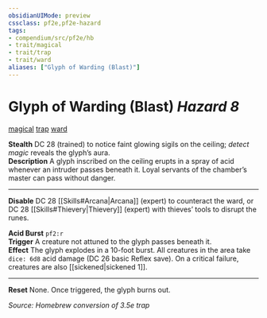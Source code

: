 ```yaml
---
obsidianUIMode: preview
cssclass: pf2e,pf2e-hazard
tags:
- compendium/src/pf2e/hb
- trait/magical
- trait/trap
- trait/ward
aliases: ["Glyph of Warding (Blast)"]
---
```


# Glyph of Warding (Blast) *Hazard 8*  
[magical](magical.md "Magical Item Trait") [trap](trap.md "Trap Hazard Trait") [ward](ward.md "Ward Trait")  

**Stealth** DC 28 (trained) to notice faint glowing sigils on the ceiling; *detect magic* reveals the glyph’s aura.  
**Description** A glyph inscribed on the ceiling erupts in a spray of acid whenever an intruder passes beneath it. Loyal servants of the chamber’s master can pass without danger.  

---
**Disable** DC 28 [[Skills#Arcana|Arcana]] (expert) to counteract the ward, or DC 28 [[Skills#Thievery|Thievery]] (expert) with thieves’ tools to disrupt the runes.  

**Acid Burst** `pf2:r`  
**Trigger** A creature not attuned to the glyph passes beneath it.  
**Effect** The glyph explodes in a 10-foot burst. All creatures in the area take `dice: 6d8` acid damage (DC 26 basic Reflex save). On a critical failure, creatures are also [[sickened|sickened 1]].  

---
**Reset** None. Once triggered, the glyph burns out.  

*Source: Homebrew conversion of 3.5e trap*  
